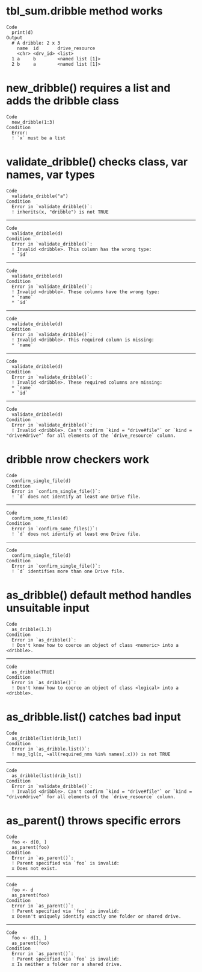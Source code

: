 # tbl_sum.dribble method works

    Code
      print(d)
    Output
      # A dribble: 2 x 3
        name  id       drive_resource  
        <chr> <drv_id> <list>          
      1 a     b        <named list [1]>
      2 b     a        <named list [1]>

# new_dribble() requires a list and adds the dribble class

    Code
      new_dribble(1:3)
    Condition
      Error:
      ! `x` must be a list

# validate_dribble() checks class, var names, var types

    Code
      validate_dribble("a")
    Condition
      Error in `validate_dribble()`:
      ! inherits(x, "dribble") is not TRUE

---

    Code
      validate_dribble(d)
    Condition
      Error in `validate_dribble()`:
      ! Invalid <dribble>. This column has the wrong type:
      * `id`

---

    Code
      validate_dribble(d)
    Condition
      Error in `validate_dribble()`:
      ! Invalid <dribble>. These columns have the wrong type:
      * `name`
      * `id`

---

    Code
      validate_dribble(d)
    Condition
      Error in `validate_dribble()`:
      ! Invalid <dribble>. This required column is missing:
      * `name`

---

    Code
      validate_dribble(d)
    Condition
      Error in `validate_dribble()`:
      ! Invalid <dribble>. These required columns are missing:
      * `name`
      * `id`

---

    Code
      validate_dribble(d)
    Condition
      Error in `validate_dribble()`:
      ! Invalid <dribble>. Can't confirm `kind = "drive#file"` or `kind = "drive#drive"` for all elements of the `drive_resource` column.

# dribble nrow checkers work

    Code
      confirm_single_file(d)
    Condition
      Error in `confirm_single_file()`:
      ! `d` does not identify at least one Drive file.

---

    Code
      confirm_some_files(d)
    Condition
      Error in `confirm_some_files()`:
      ! `d` does not identify at least one Drive file.

---

    Code
      confirm_single_file(d)
    Condition
      Error in `confirm_single_file()`:
      ! `d` identifies more than one Drive file.

# as_dribble() default method handles unsuitable input

    Code
      as_dribble(1.3)
    Condition
      Error in `as_dribble()`:
      ! Don't know how to coerce an object of class <numeric> into a <dribble>.

---

    Code
      as_dribble(TRUE)
    Condition
      Error in `as_dribble()`:
      ! Don't know how to coerce an object of class <logical> into a <dribble>.

# as_dribble.list() catches bad input

    Code
      as_dribble(list(drib_lst))
    Condition
      Error in `as_dribble.list()`:
      ! map_lgl(x, ~all(required_nms %in% names(.x))) is not TRUE

---

    Code
      as_dribble(list(drib_lst))
    Condition
      Error in `validate_dribble()`:
      ! Invalid <dribble>. Can't confirm `kind = "drive#file"` or `kind = "drive#drive"` for all elements of the `drive_resource` column.

# as_parent() throws specific errors

    Code
      foo <- d[0, ]
      as_parent(foo)
    Condition
      Error in `as_parent()`:
      ! Parent specified via `foo` is invalid:
      x Does not exist.

---

    Code
      foo <- d
      as_parent(foo)
    Condition
      Error in `as_parent()`:
      ! Parent specified via `foo` is invalid:
      x Doesn't uniquely identify exactly one folder or shared drive.

---

    Code
      foo <- d[1, ]
      as_parent(foo)
    Condition
      Error in `as_parent()`:
      ! Parent specified via `foo` is invalid:
      x Is neither a folder nor a shared drive.


